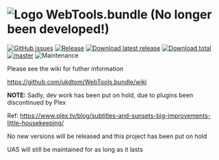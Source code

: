 # ![Logo](https://github.com/ukdtom/WebTools.bundle/blob/master/Wiki/WebTools/Logos/WebTools-48x48.png) WebTools.bundle  (No longer been developed!)

[![GitHub issues](https://img.shields.io/github/issues/ukdtom/WebTools.bundle.svg?style=flat)](https://github.com/ukdtom/WebTools.bundle/issues)
[![Release](https://img.shields.io/github/release/ukdtom/WebTools.bundle.svg?style=flat)](https://github.com/ukdtom/WebTools.bundle/releases/latest)
[![Download latest release](https://img.shields.io/github/downloads/ukdtom/WebTools.bundle/latest/total.svg)](https://github.com/ukdtom/WebTools.bundle/releases/latest)
[![Download total](https://img.shields.io/github/downloads/ukdtom/WebTools.bundle/total.svg)](https://github.com/ukdtom/WebTools.bundle/releases)
[![master](https://img.shields.io/badge/master-stable-green.svg?maxAge=2592000)]()
![Maintenance](https://img.shields.io/badge/Maintained-Yes-green.svg)


Please see the wiki for futher information

https://github.com/ukdtom/WebTools.bundle/wiki

**NOTE:**
Sadly, dev work has been put on hold, due to plugins been discontinued by Plex

Ref: https://www.plex.tv/blog/subtitles-and-sunsets-big-improvements-little-housekeeping/

No new versions will be released and this project has been put on hold

UAS will still be maintained for as long as it lasts

